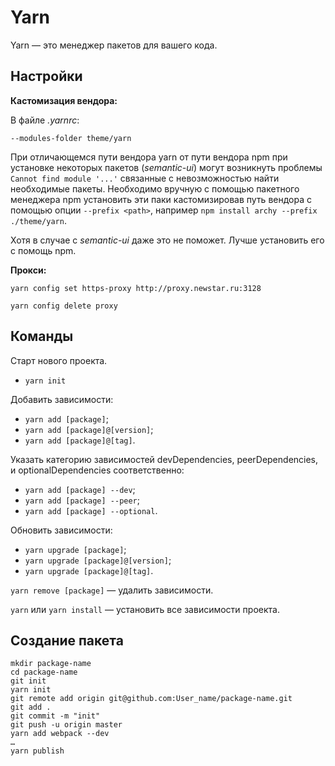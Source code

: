 # Yarn

Yarn — это менеджер пакетов для вашего кода.

## Настройки

__Кастомизация вендора:__

В файле _.yarnrc_:

```
--modules-folder theme/yarn
```

При отличающемся пути вендора yarn от пути вендора npm при установке некоторых пакетов (_semantic-ui_) могут возникнуть проблемы `Cannot find module '...'` связанные с невозможностью найти необходимые пакеты. Необходимо вручную с помощью пакетного менеджера npm установить эти паки кастомизировав путь вендора с помощью опции `--prefix <path>`, например `npm install archy --prefix ./theme/yarn`.

Хотя в случае с _semantic-ui_ даже это не поможет. Лучше установить его с помощь npm.

__Прокси:__

`yarn config set https-proxy http://proxy.newstar.ru:3128`

`yarn config delete proxy`

## Команды

Старт нового проекта.

* `yarn init`

Добавить зависимости:

* `yarn add [package]`;
* `yarn add [package]@[version]`;
* `yarn add [package]@[tag]`.

Указать категорию зависимостей devDependencies, peerDependencies, и optionalDependencies соответственно:

* `yarn add [package] --dev`;
* `yarn add [package] --peer`;
* `yarn add [package] --optional`.

Обновить зависимости:

* `yarn upgrade [package]`;
* `yarn upgrade [package]@[version]`;
* `yarn upgrade [package]@[tag]`.

`yarn remove [package]` — удалить зависимости.

`yarn` или `yarn install` — установить все зависимости проекта.

## Создание пакета

```
mkdir package-name
cd package-name
git init
yarn init
git remote add origin git@github.com:User_name/package-name.git
git add .
git commit -m "init"
git push -u origin master
yarn add webpack --dev
…
yarn publish
```
